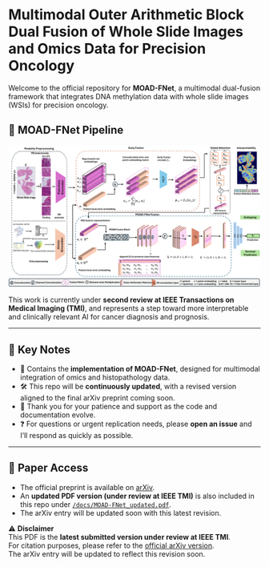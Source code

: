 # Multimodal Outer Arithmetic Block Dual Fusion of Whole Slide Images and Omics Data for Precision Oncology

Welcome to the official repository for **MOAD-FNet**, a multimodal dual-fusion framework that integrates DNA methylation data with whole slide images (WSIs) for precision oncology.  

## 🔬 MOAD-FNet Pipeline

![MOAD-FNet Pipeline](docs/pipeline.png)

This work is currently under **second review at IEEE Transactions on Medical Imaging (TMI)**, and represents a step toward more interpretable and clinically relevant AI for cancer diagnosis and prognosis.  

---

## 📌 Key Notes
- 🚀 Contains the **implementation of MOAD-FNet**, designed for multimodal integration of omics and histopathology data.  
- 🛠️ This repo will be **continuously updated**, with a revised version aligned to the final arXiv preprint coming soon.  
- 🙏 Thank you for your patience and support as the code and documentation evolve.  
- ❓ For questions or urgent replication needs, please **open an issue** and I’ll respond as quickly as possible.  

---

## 📄 Paper Access
- The official preprint is available on [arXiv](https://arxiv.org/abs/2411.17418).  
- An **updated PDF version (under review at IEEE TMI)** is also included in this repo under [`/docs/MOAD-FNet_updated.pdf`](docs/MOAD-FNet_updated.pdf).  
- The arXiv entry will be updated soon with this latest revision.  

⚠️ **Disclaimer**  
This PDF is the **latest submitted version under review at IEEE TMI**.  
For citation purposes, please refer to the [official arXiv version](https://arxiv.org/abs/2411.17418).  
The arXiv entry will be updated to reflect this revision soon.  
